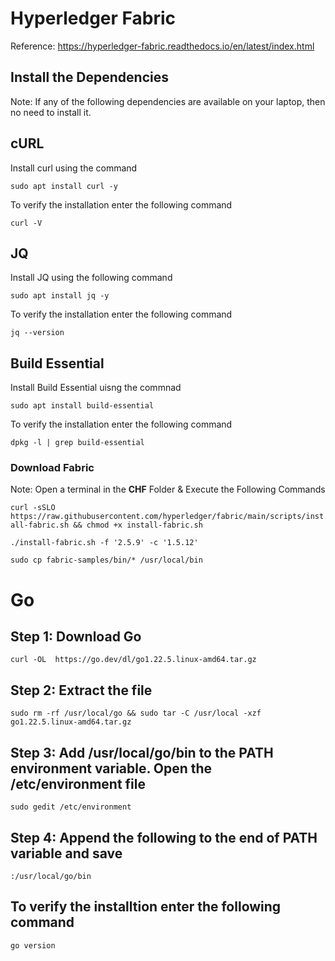 # Hyperledger Fabric

Reference: https://hyperledger-fabric.readthedocs.io/en/latest/index.html


## Install the Dependencies

Note: If any of the following dependencies are available on your laptop, then no need to install it.

## cURL
Install curl using the command
```
sudo apt install curl -y
```

To verify the installation enter the following command


```
curl -V
```

## JQ
Install JQ using the following command
```
sudo apt install jq -y
```

To verify the installation enter the following command


```
jq --version
```

## Build Essential
Install Build Essential uisng the commnad
```
sudo apt install build-essential
```
To verify the installation enter the following command


```
dpkg -l | grep build-essential

```

### Download Fabric 

Note: Open a terminal in the **CHF** Folder & Execute the Following Commands

`curl -sSLO https://raw.githubusercontent.com/hyperledger/fabric/main/scripts/install-fabric.sh && chmod +x install-fabric.sh`

`./install-fabric.sh -f '2.5.9' -c '1.5.12'`

`sudo cp fabric-samples/bin/* /usr/local/bin`


# Go
## Step 1: Download Go

`curl -OL  https://go.dev/dl/go1.22.5.linux-amd64.tar.gz`


## Step 2: Extract the file

`sudo rm -rf /usr/local/go && sudo tar -C /usr/local -xzf go1.22.5.linux-amd64.tar.gz`


## Step 3: Add /usr/local/go/bin to the PATH environment variable. Open the /etc/environment file

`sudo gedit /etc/environment`


## Step 4: Append the following to the end of PATH variable and save

`:/usr/local/go/bin`


## To verify the installtion enter the following command

`go version`
